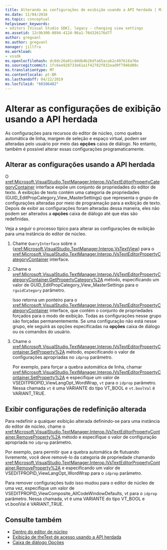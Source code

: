 ```yaml
---
title: Alterando as configurações de exibição usando a API herdada | Microsoft Docs
ms.date: 11/04/2016
ms.topic: conceptual
helpviewer_keywords:
- editors [Visual Studio SDK], legacy - changing view settings
ms.assetid: 12c9b300-0894-4124-96a1-764326176d77
author: gregvanl
ms.author: gregvanl
manager: jillfra
ms.workload:
- vssdk
ms.openlocfilehash: dc0dc26a01cdddb4b26dfa65acab2c497618a76e
ms.sourcegitcommit: 1fc6ee928733e61a1f42782f832ead9f7946d00c
ms.translationtype: MT
ms.contentlocale: pt-BR
ms.lasthandoff: 04/22/2019
ms.locfileid: "60106482"
---
```

# <a name="change-view-settings-by-using-the-legacy-api"></a>Alterar as configurações de exibição usando a API herdada
As configurações para recursos do editor de núcleo, como quebra automática de linha, margem de seleção e espaço virtual, podem ser alteradas pelo usuário por meio das **opções** caixa de diálogo. No entanto, também é possível alterar essas configurações programaticamente.

## <a name="change-settings-by-using-the-legacy-api"></a>Alterar as configurações usando a API herdada
 O <xref:Microsoft.VisualStudio.TextManager.Interop.IVsTextEditorPropertyCategoryContainer> interface expõe um conjunto de propriedades do editor de texto. A exibição de texto contém uma categoria de propriedades (GUID_EditPropCategory_View_MasterSettings) que representa o grupo de configurações alteradas por meio de programação para a exibição de texto. Depois de exibir as configurações foram alteradas dessa maneira, eles não podem ser alterados a **opções** caixa de diálogo até que elas são redefinidas.

 Veja a seguir o processo típico para alterar as configurações de exibição para uma instância do editor de núcleo.

1. Chame `QueryInterface` sobre o (<xref:Microsoft.VisualStudio.TextManager.Interop.VsTextView>) para o <xref:Microsoft.VisualStudio.TextManager.Interop.IVsTextEditorPropertyCategoryContainer> interface.

2. Chame o <xref:Microsoft.VisualStudio.TextManager.Interop.IVsTextEditorPropertyCategoryContainer.GetPropertyCategory%2A> método, especificando um valor de GUID_EditPropCategory_View_MasterSettings para o `rguidCategory` parâmetro.

     Isso retorna um ponteiro para o <xref:Microsoft.VisualStudio.TextManager.Interop.IVsTextEditorPropertyCategoryContainer> interface, que contém o conjunto de propriedades forçados para o modo de exibição. Todas as configurações nesse grupo são forçadas permanentemente. Se uma configuração não está nesse grupo, ele seguirá as opções especificadas na **opções** caixa de diálogo ou os comandos do usuário.

3. Chame o <xref:Microsoft.VisualStudio.TextManager.Interop.IVsTextEditorPropertyContainer.SetProperty%2A> método, especificando o valor de configurações apropriadas no `idprop` parâmetro.

     Por exemplo, para forçar a quebra automática de linha, chamar <xref:Microsoft.VisualStudio.TextManager.Interop.IVsTextEditorPropertyContainer.SetProperty%2A> e especifique um valor de VSEDITPROPID_ViewLangOpt_WordWrap, `vt` para o `idprop` parâmetro. Nessa chamada `vt` é uma VARIANTE do tipo VT_BOOL e `vt.boolVal` é VARIANT_TRUE.

## <a name="reset-changed-view-settings"></a>Exibir configurações de redefinição alterada
 Para redefinir a qualquer exibição alterada definindo-se para uma instância do editor de núcleo, chame o <xref:Microsoft.VisualStudio.TextManager.Interop.IVsTextEditorPropertyContainer.RemoveProperty%2A> método e especifique o valor de configuração apropriada no `idprop` parâmetro.

 Por exemplo, para permitir que a quebra automática de flutuando livremente, você deve removê-lo da categoria de propriedade chamando <xref:Microsoft.VisualStudio.TextManager.Interop.IVsTextEditorPropertyContainer.RemoveProperty%2A> e especificando um valor de VSEDITPROPID_ViewLangOpt_WordWrap para o `idprop` parâmetro.

 Para remover configurações tudo isso mudou para o editor de núcleo de uma vez, especifique um valor de VSEDITPROPID_ViewComposite_AllCodeWindowDefaults, vt para o `idprop` parâmetro. Nessa chamada, vt é uma VARIANTE do tipo VT_BOOL e vt.boolVal é VARIANT_TRUE.

## <a name="see-also"></a>Consulte também
- [Dentro do editor de núcleo](../extensibility/inside-the-core-editor.md)
- [Exibição de theText de acesso usando a API herdada](../extensibility/accessing-thetext-view-by-using-the-legacy-api.md)
- [Caixa de diálogo Opções](../ide/reference/options-dialog-box-visual-studio.md)